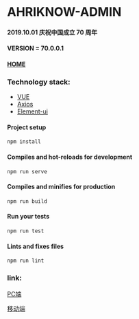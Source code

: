 # AHRIKNOW-ADMIN
#### 2019.10.01 庆祝中国成立 70 周年
#### VERSION = 70.0.0.1
#### [HOME](https://admin.ahriknow.com/#/)
### Technology stack:
- [VUE](https://cn.vuejs.org/index.html)
- [Axios](https://github.com/axios/axios)
- [Element-ui](https://element.eleme.cn/#/zh-CN)
#### Project setup
```
npm install
```
#### Compiles and hot-reloads for development
```
npm run serve
```
#### Compiles and minifies for production
```
npm run build
```
#### Run your tests
```
npm run test
```
#### Lints and fixes files
```
npm run lint
```

### link:
[PC端](https://www.ahriknow.com/)

[移动端](https://m.ahriknow.com/)
